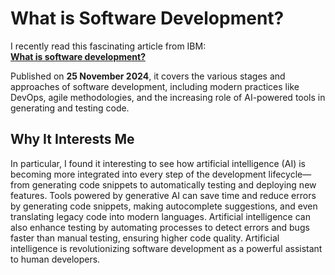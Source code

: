 # What is Software Development?

I recently read this fascinating article from IBM:  
[**What is software 
development?**](https://www.ibm.com/think/topics/software-development)  

Published on **25 November 2024**, it covers the various stages and 
approaches of software development, including modern practices like 
DevOps, agile methodologies, and the increasing role of AI-powered tools 
in generating and testing code.

## Why It Interests Me

In particular, I found it interesting to see how artificial intelligence 
(AI) is becoming more integrated into every step of the development 
lifecycle—from generating code snippets to automatically testing and 
deploying new features. Tools powered by generative AI can save time and 
reduce errors by generating code snippets, making autocomplete 
suggestions, and even translating legacy code into modern languages. 
Artificial intelligence can also enhance testing by automating processes 
to detect errors and bugs faster than manual testing, ensuring higher code 
quality. Artificial intelligence is revolutionizing software development 
as a powerful assistant to human developers.
